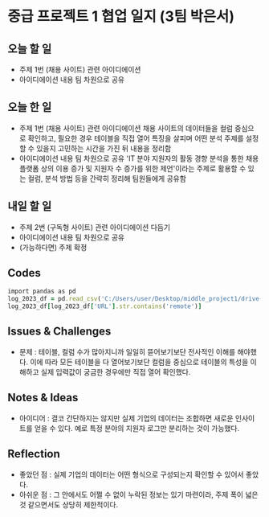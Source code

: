 # 중급 프로젝트 1 협업 일지 (3팀 박은서)

## 오늘 할 일
* 주제 1번 (채용 사이트) 관련 아이디에이션
* 아이디에이션 내용 팀 차원으로 공유
## 오늘 한 일
* 주제 1번 (채용 사이트) 관련 아이디에이션
채용 사이트의 데이터들을 컬럼 중심으로 확인하고, 필요한 경우 테이블을 직접 열어 특징을 살피며 어떤 분석 주제를 설정할 수 있을지 고민하는 시간을 가진 뒤 내용을 정리함
* 아이디에이션 내용 팀 차원으로 공유
'IT 분야 지원자의 활동 경향 분석을 통한 채용 플랫폼 상의 이용 증가 및 지원자 수 증가를 위한 제언'이라는 주제로 활용할 수 있는 컬럼, 분석 방법 등을 간략히 정리해 팀원들에게 공유함  
## 내일 할 일
* 주제 2번 (구독형 사이트) 관련 아이디에이션 다듬기
* 아이디에이션 내용 팀 차원으로 공유
* (가능하다면) 주제 확정
## Codes
```ruby
import pandas as pd
log_2023_df = pd.read_csv('C:/Users/user/Desktop/middle_project1/drive-download-20250429T041713Z-001/log_2023.csv', index_col=0)
log_2023_df[log_2023_df['URL'].str.contains('remote')]
```
## Issues & Challenges
* 문제 : 테이블, 컬럼 수가 많아지니까 일일히 뜯어보기보단 전사적인 이해를 해야했다. 이에 따라 모든 테이블을 다 열어보기보단 컬럼을 중심으로 테이블의 특성을 이해하고 실제 입력값이 궁금한 경우에만 직접 열어 확인했다.
## Notes & Ideas
* 아이디어 : 결코 간단하지는 않지만 실제 기업의 데이터는 조합하면 새로운 인사이트를 얻을 수 있다. 예로 특정 분야의 지원자 로그만 분리하는 것이 가능했다.
## Reflection
* 좋았던 점 : 실제 기업의 데이터는 어떤 형식으로 구성되는지 확인할 수 있어서 좋았다.
* 아쉬운 점 : 그 안에서도 어쩔 수 없이 누락된 정보는 있기 마련이라, 주제 폭이 넓은 것 같으면서도 상당히 제한적이다.

